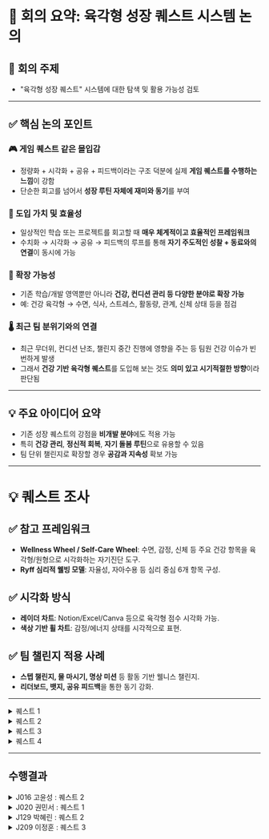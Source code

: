 # 📝 회의 요약: 육각형 성장 퀘스트 시스템 논의

## 📌 회의 주제
- "육각형 성장 퀘스트" 시스템에 대한 탐색 및 활용 가능성 검토

---

## ✅ 핵심 논의 포인트

### 🎮 게임 퀘스트 같은 몰입감
- 정량화 + 시각화 + 공유 + 피드백이라는 구조 덕분에 실제 **게임 퀘스트를 수행하는 느낌**이 강함
- 단순한 회고를 넘어서 **성장 루틴 자체에 재미와 동기**를 부여

### 🧭 도입 가치 및 효율성
- 일상적인 학습 또는 프로젝트를 회고할 때 **매우 체계적이고 효율적인 프레임워크**
- 수치화 → 시각화 → 공유 → 피드백의 루프를 통해 **자기 주도적인 성찰 + 동료와의 연결**이 동시에 가능

### 🧩 확장 가능성
- 기존 학습/개발 영역뿐만 아니라 **건강, 컨디션 관리 등 다양한 분야로 확장 가능**
- 예: 건강 육각형 → 수면, 식사, 스트레스, 활동량, 관계, 신체 상태 등을 점검

### 🌡️ 최근 팀 분위기와의 연결
- 최근 무더위, 컨디션 난조, 챌린지 중간 진행에 영향을 주는 등 팀원 건강 이슈가 빈번하게 발생
- 그래서 **건강 기반 육각형 퀘스트**를 도입해 보는 것도 **의미 있고 시기적절한 방향**이라 판단됨

---

## 💡 주요 아이디어 요약

- 기존 성장 퀘스트의 강점을 **비개발 분야**에도 적용 가능
- 특히 **건강 관리**, **정신적 회복**, **자기 돌봄 루틴**으로 유용할 수 있음
- 팀 단위 챌린지로 확장할 경우 **공감과 지속성** 확보 가능

---

# 💡 퀘스트 조사

## ✅ 참고 프레임워크
- **Wellness Wheel / Self-Care Wheel**: 수면, 감정, 신체 등 주요 건강 항목을 육각형/원형으로 시각화하는 자기진단 도구.
- **Ryff 심리적 웰빙 모델**: 자율성, 자아수용 등 심리 중심 6개 항목 구성.

## ✅ 시각화 방식
- **레이더 차트**: Notion/Excel/Canva 등으로 육각형 점수 시각화 가능.
- **색상 기반 휠 차트**: 감정/에너지 상태를 시각적으로 표현.

## ✅ 팀 챌린지 적용 사례
- **스텝 챌린지, 물 마시기, 명상 미션** 등 활동 기반 웰니스 챌린지.
- **리더보드, 뱃지, 공유 피드백**을 통한 동기 강화.

---

<details>
<summary>퀘스트 1</summary>
  
# 💪 건강 육각형 퀘스트 - Daily Self Check

매일의 컨디션과 건강 습관을 6가지 항목으로 점검하고, 점수화 + 시각화 + 피드백까지 연결하는 자기 돌봄 루틴 템플릿

## 🧩 체크 항목

- 😴 수면: 수면 시간, 질, 규칙성
- 🍽️ 식사: 규칙적인 식사, 영양 균형, 폭식 여부
- 🧘 스트레스 관리: 감정 상태, 스트레스 해소, 휴식
- 🏃 활동량: 운동, 움직임, 신체 활동 여부
- ❤️ 관계/소통: 대인관계, 소통 만족도
- 🧍 신체 컨디션: 두통, 피로, 생리, 통증 등 전반 상태

## ✅ STEP 1. 오늘의 회고

오늘의 컨디션, 습관, 느낀 점을 자유롭게 작성하세요. 아래 항목 중 일부가 드러나야 합니다.

예시:
- 수면은 깊지 않았고 5시간 정도밖에 못 잠. 점심을 거르고 저녁에 폭식함.
- 산책은 했지만 스트레칭은 못 했음.
- 친구와 통화하면서 기분은 좋아졌고, 생리통이 조금 있었다.

## ✅ STEP 2. 현재 컨텍스트

- 수면 시간:
- 업무/학업 강도:
- 생리 주기/신체 특이사항:
- 외부 활동 유무:

## ✅ STEP 3. 점수화

| 항목 | 점수(1~5) | 사유 |
|------|-----------|------|
| 수면 |           |      |
| 식사 |           |      |
| 스트레스 관리 |     |      |
| 활동량 |         |      |
| 관계/소통 |       |      |
| 신체 컨디션 |     |      |

## 🎯 점수 기준표

(각 항목별 1~5점 기준은 생략. 원본 참조.)

## 📈 STEP 4. 육각형 그래프 그리기

손그림 / Notion / Canva / Radar Chart 등 도구 활용

## 📝 STEP 5. 총평 및 루틴 개선 아이디어

- 한줄 총평:
- 내일 실천할 작은 루틴:

## 달성 기준
- 각 step을 성실히 수행
</details>

<details>
<summary>퀘스트 2</summary>
🎯 퀘스트명: 타인의 성장 관찰 퀘스트 – `성장 미러링`

🔍 1. 분석
- 개인의 성장은 오롯이 자기 반성만으로 이루어지지 않는다.
- 동료의 작업 방식, 설계 아이디어, 시간 사용 전략, 회고 등을 관찰하고 거기서 **“나에게 적용할 수 있는 인사이트”**를 도출하는 것도 중요한 성장 방법이다.
- 우리는 종종 **"어? 저건 나도 해봐야겠다"**는 순간에서 가장 빠르게 배운다.
- 이 퀘스트는 타인의 성장 포인트를 거울(mirror) 삼아 자신의 성장을 추적하는 루틴이다.

🎯 2. 목적
- 동료의 성장 루틴을 관찰하여 나만의 성장 전략을 확장
- 비교가 아닌 참조와 전이 학습을 통해 자극과 인사이트 획득
- 관찰 → 추출 → 적용 → 회고의 루틴을 통해 타인 기반 메타 성장 루프 구축

🛠️ 3. 퀘스트 수행 방법
1. 성장 관찰 대상 1명 선택
    - 같은 슬랙 채널, 캠프 동료, Git 활동이 활발한 사람 등
    - `오늘 나에게 좋은 영향을 줄 수 있을 것 같은 사람`을 하루 1명 선정

2. 그 사람의 활동/회고/리드미/코드 기록 중 1~2개를 관찰
    - 예:
        - 리드미에서 설계 접근 방식
        - 슬랙에 올린 질문 중 인상적인 질문
        - 슬랙 회고에서 인상적인 문장
        - readme.md에서 눈에 띈 설계 포인트

3. 인상 깊었던 1~2개 포인트 기록
    - 그 사람의 어떤 역량이 발휘되었는가? (육각형 중 하나 이상 매핑)
    - 나는 왜 그게 인상 깊었는가?
    - 내 성장에 어떻게 연결해볼 수 있을까?

4. `미러링 액션` 1개 선정 & 내일 실천 계획 세우기
    - 예:
        - `나도 커밋 메시지를 더 구체적으로 써보자`
        - `내일 설계안을 먼저 구조도 중심으로 스케치해보자`
        - `하루 회고를 문장 3줄로 슬랙에 남겨보자`

🎯 4. 달성 기준
- 관찰 대상 1명과 관찰 대상 콘텐츠 1개 이상 기록
- 관찰에서 얻은 인사이트를 육각형 항목과 연결
- 내 성장으로 전환한 미러링 액션 1개 이상 작성
- 다음날 적용 여부 회고(간단한 코멘트 형태도 가능)

✨ 5. 기대 효과
- 혼자 성장하는 것이 아닌 팀 기반 상호 성장 루틴 강화
- 단순한 비교를 넘어선 구체적 전이 학습 실천
- 매일 새로운 시야를 얻으며 역량 외연을 넓히는 효과
- `성장한 사람은 주변을 관찰하며 성장한다`는 메타 성장 프레임 체득
</details>

<details>
<summary>퀘스트 3</summary>
🎯 퀘스트명: 사고 리팩토링 퀘스트 – `내 머릿속 디버깅`

🔍 1. 분석
- 개발자는 매일 수많은 판단, 선택, 설계, 디버깅, 학습을 반복한다.
그러나 그 사고의 흐름이 어디서 막혔는지, 왜 시간이 오래 걸렸는지, 무의식적으로 어떤 방식에 의존했는지는 잘 들여다보지 않는다.
- 이 퀘스트는 하루 중 가장 헷갈렸던/막혔던/혼란스러웠던 1순간을 `사고의 흐름`으로 되짚어보며 리팩토링하는 훈련이다.

🎯 2. 목적
- 사고의 병목 구간을 인식하고 효율적인 사고 구조로 개선
- 막혔던 이유를 언어화하며 문제 해결 능력 강화
- 메타인지 기반의 “나만의 실수 패턴”을 발견하여 지속적인 개선 루틴 정착

🛠️ 3. 퀘스트 수행 방법
1. 오늘 가장 헷갈렸던 / 시간 오래 걸렸던 순간 1개 선택
    - 예:
        - 코드 구조가 떠오르지 않았던 순간
        - 오류가 반복되며 문제 원인을 오판했던 상황
        - 기술 개념이 모호해서 자꾸 검색한 상황

2. 그 순간의 사고 흐름을 그대로 복기 (Raw Log)
    - 예:
        - `처음에는 이렇게 될 줄 알았는데, 예상과 달랐고…`
        - `그때 이 선택지를 무시했던 이유는…`
        - `비슷한 걸 전에 했던 기억이 나서 적용했지만 틀렸음`

3. AI에게 질문: `내 사고 과정에서 어디가 비효율적이었을까?`
    -  GPT에게 위 사고 흐름을 입력하고 분석 요청
    -  GPT가 사고의 흐름, 논리의 누락, 무의식적 판단을 분석

4. 사고 리팩토링 노트 작성
    - 잘못된 가정, 생략된 논리, 비효율 루틴 요약
    - 다음에 비슷한 상황이 오면 어떻게 접근할지 전략 작성

🎯 4. 달성 기준
- 오늘 가장 어려웠던 사고 구간 1개 복기
- 사고 흐름을 생성형 AI에게 분석 요청
- 개선 전략 or 다음 접근 방식 작성
- 한줄 회고 작성 (`내가 자주 빠지는 사고 함정은 ___이다`)

✨ 5. 기대 효과
- `디버깅은 코드보다 사고 흐름부터`라는 인식 내재화
- 반복되는 실수나 논리 비약을 빠르게 파악하고 고칠 수 있음
- 자신의 사고 스타일, 편향, 의사결정 습관을 파악 가능
- 혼자서도 깊이 있는 복기와 성장이 가능
</details>

<details>
<summary>퀘스트 4</summary>

# 역량의 인과관계 파악하기

## 📊 1. 분석

- 육각형 차트는 **결과 기반 평가 지표**이지만, **역량 간 인과관계까지 드러내지는 못함**
- 예를 들어, `시간 관리(⏰)`가 낮은 것이 `CS 지식 부족(📘)`으로 인한 것일 수도 있음
- 역량 간 연결성과 **"왜 낮은가?"**, "어디서부터 풀어야 하는가?"를 추적하면 **우선 개선 포인트를 정확히 잡을 수 있음**

---

## 🎯 2. 목적

- **육각형 점수 간의 인과 구조 파악**: 낮은 점수의 근본 원인을 분석
- **성장 루프 설계**: 특정 역량을 높이면 연결된 다른 역량이 함께 좋아지는 구조 찾기
- **학습 전략 강화**: 단순 반복보다 우선순위를 뽑아 더 효율적인 성장 경로 설계

---

## 🛠️ 3. 퀘스트 수행 방법

### 1단계: 기존 육각형 차트 작성 (1~5점 or 10점 기준)

- 예시:
    
    ```
    yaml
    복사편집
    CS Knowledge: 2
    Implementation: 4
    Time Management: 3
    Goal Achievement: 3
    Condition Control: 4
    Design Skills: 3
    
    ```
    

### 2단계: **‘낮은 점수 2개’ 선택 → 원인 분석**

- 예시: `CS Knowledge`, `Goal Achievement`가 낮음
- GPT에게 다음과 같이 질문:
    
    > "아래 점수 기반으로 낮은 항목들의 원인을 분석하고, 다른 항목과의 연관성을 파악해줘."
    > 
- GPT가 **인과 구조 + 피드백** 제공
    
    (ex. "CS 지식 부족이 구현과 시간 관리에 영향을 주고 있음")
    

### 3단계: **‘선행 역량’ 우선 강화 전략 설계**

- 가장 영향력이 큰 선행 역량 1~2개를 선정
- 구체적 실천 전략 수립 (ex. "TIL + 블로그 포스팅", "CS 기반 예제 구현 1일 1개")

### 4단계: **1주 후 변화 기록 + 선순환 확인**

- 같은 방법으로 다시 육각형 점수 작성
- “원인으로 판단했던 역량을 강화했을 때 다른 역량이 얼마나 좋아졌는가?”를 회고

---

## ✅ 4. 달성 기준

- 육각형 점수표 및 낮은 점수 2개 선택
- 원인 분석 및 GPT 피드백 기록
- 선행 역량 우선 강화 전략 수립 및 실행

---

## 📊 1. 분석

- 육각형 차트는 **결과 기반 평가 지표**이지만, **역량 간 인과관계까지 드러내지는 못함**
- 예를 들어, `시간 관리(⏰)`가 낮은 것이 `CS 지식 부족(📘)`으로 인한 것일 수도 있음
- 역량 간 연결성과 **"왜 낮은가?"**, "어디서부터 풀어야 하는가?"를 추적하면 **우선 개선 포인트를 정확히 잡을 수 있음**

---

## 🎯 2. 목적

- **육각형 점수 간의 인과 구조 파악**: 낮은 점수의 근본 원인을 분석
- **성장 루프 설계**: 특정 역량을 높이면 연결된 다른 역량이 함께 좋아지는 구조 찾기
- **학습 전략 강화**: 단순 반복보다 우선순위를 뽑아 더 효율적인 성장 경로 설계

---

## 🛠️ 3. 퀘스트 수행 방법

### 1단계: 기존 육각형 차트 작성 (1~5점 or 10점 기준)

- 예시:
    
    ```
    yaml
    복사편집
    CS Knowledge: 2
    Implementation: 4
    Time Management: 3
    Goal Achievement: 3
    Condition Control: 4
    Design Skills: 3
    
    ```
    

### 2단계: **‘낮은 점수 2개’ 선택 → 원인 분석**

- 예시: `CS Knowledge`, `Goal Achievement`가 낮음
- GPT에게 다음과 같이 질문:
    
    > "아래 점수 기반으로 낮은 항목들의 원인을 분석하고, 다른 항목과의 연관성을 파악해줘."
    > 
- GPT가 **인과 구조 + 피드백** 제공
    
    (ex. "CS 지식 부족이 구현과 시간 관리에 영향을 주고 있음")
    

### 3단계: **‘선행 역량’ 우선 강화 전략 설계**

- 가장 영향력이 큰 선행 역량 1~2개를 선정
- 구체적 실천 전략 수립 (ex. "TIL + 블로그 포스팅", "CS 기반 예제 구현 1일 1개")

### 4단계: **1주 후 변화 기록 + 선순환 확인**

- 같은 방법으로 다시 육각형 점수 작성
- “원인으로 판단했던 역량을 강화했을 때 다른 역량이 얼마나 좋아졌는가?”를 회고

---

## ✅ 4. 달성 기준

- 육각형 점수표 및 낮은 점수 2개 선택
- 원인 분석 및 GPT 피드백 기록
- 선행 역량 우선 강화 전략 수립 및 실행
</details>

---

## **수행결과**

<details>
  <summary>J016 고윤성 : 퀘스트 2</summary>

## 🎯 관찰 대상

- **관찰 대상**: J143의 Day 16~17 과제
- **관찰 포인트**: 책임 분리, SOLID 원칙, 객체지향적 설계 관점

---

## 🔍 관찰하며 인상 깊었던 점

J143님의 코드를 보며 가장 인상 깊었던 점은 **모듈/객체/함수의 추상화와 캡슐화가 잘 표현되어 있었다는 것**입니다.  
각 컴포넌트가 어떤 책임을 갖고 있는지 **의도가 명확하게 드러났고**,  
이를 통해 아래와 같은 설계적 장점들을 체감할 수 있었습니다:

- ✨ **각 요소의 역할이 뚜렷하게 분리**되어 있어 읽기 쉬웠고,
- 🧩 기능 확장이나 수정 시 **파급 효과가 적어 유지보수가 용이**하며,
- 💡 코드가 구조적으로 안정되어 있어 **리팩토링을 시도할 때도 부담이 적음**을 느꼈습니다.

이러한 부분은 단순한 기능 구현을 넘어서 **"코드의 구조 자체가 의도를 설명하는 문서"처럼 느껴졌기 때문에** 매우 인상 깊었습니다.

---

## 🪞 내가 미러링한 방식

관찰을 통해 얻은 인사이트를 바탕으로 **같은 Day16~17 과제에서 나만의 개선된 설계를 시도**했습니다.

### 1. 🎯 **구조 재설계 시 초점**

- **책임 분리**를 가장 우선적으로 고려
- **SOLID 원칙**을 더 잘 지키도록 설계
- **각 함수/클래스는 하나의 목적**만 갖도록 구현
- **추상화된 인터페이스**를 정의하고, 세부 구현을 캡슐화

### 2. 🔧 **적용한 구체적 개선**

- `Controller`, `Service`, `Model`, `Storage` 등으로 책임 분리
- 클래스별 메서드는 **하나의 역할만 수행**하게 제한
- `interface` 수준으로 분리하여 **유연한 대체/확장 가능성 확보**
- 반복되는 로직은 공통 모듈로 추출 (`utils`, `constants` 등)
- 매직 넘버 제거, 설정값은 `config.js`에 통합

---

## 🧪 실험 결과 및 성과

- 📁 **파일 구조가 훨씬 명확**해져 전체적인 이해도가 높아졌고
- 🔄 다른 사람들이 내 코드에 **기여하거나 피드백하기 쉬운 구조**가 되었으며
- 🧑‍🔧 내 스스로 기능을 수정하거나 리팩토링할 때에도 **한결 수월**해졌습니다.
- 💬 코드 리뷰 시에도 **각 컴포넌트의 역할이 뚜렷**해 리뷰어의 이해도를 높일 수 있었음

---

## 💡 느낀 점

이번 경험을 통해 "설계는 구현보다 앞서야 한다"는 개발 원칙을 다시금 체감했습니다.  
**구조에 대한 명확한 의도**를 갖고 설계하면, 나중에 어떤 변화가 생기더라도  
**대응할 수 있는 유연성**과 **안정성**이 확보된다는 것을 몸소 느낄 수 있었습니다.

앞으로도 누군가의 코드를 관찰하고 좋은 부분을 적극적으로 **미러링**하는 습관을 들이고,  
그 위에 나만의 관점을 더해가며 성장하는 개발자가 되고 싶습니다.

---

## 📌 한 줄 회고

> **"관찰에서 배운 설계 철학을, 내 코드에 적용하며 성장할 수 있었다."**
</details>

<details>
  <summary>J020 권민서 : 퀘스트 1</summary>
  
## 🔍 고른 이유
매일 수면 부족이 누적되고 스트레스와 긴장이 높아지면서 밖으로 증상들이 나오기 시작하였다. 따라서 매일의 컨디션과 건강 습관을 점검하고 시각화하면서 앞으로 관리를 어떻게 해야하는지 진단하고 싶다.

## 🎞️ STEP 1. 오늘의 회고
- 수면 시간은 5시간 정도로 피곤한 상태임. 
- 매일 안좋은 자세로 의자에만 앉아있다보니 허리가 아픔.
- 전날 미션에 대해서 제대로 해내지 못했다는 자괴감과 심리적 압박감에 스트레스를 받고있음.
- 수면 부족에 스트레스 때문인지 밤이 되면 속이 답답하고 숨이 잘 안쉬어지는 증상이 나타남.
- 연인과의 통화를 통해 위로를 받음

## 📅 STEP 2. 현재 컨텍스트
- 수면 시간: 5시간
- 업무/학업 강도: 12시간 이상으로 학업 강도 최상
- 생리 주기/신체 특이사항: 속이 답답하고 숨이 잘 안쉬어지는 증상
- 외부 활동 유무: 없음

## 🗃️ STEP 3. 점수화
| 항목 | 점수(1~5) | 사유 |
|------|-----------|------|
| 수면 |  3  | 적당히 잤다 |
| 식사 |  3  | 식사를 간단히 했다 |
| 스트레스 관리 |  1  | 심리적으로 불안을 느낀다 |
| 활동량 |  1  | 의자에 앉아만 있는다 |
| 관계/소통 |  4  | 연인에게 위로를 받는다 |
| 신체 컨디션 |  2  | 속이 답답하고 숨이 잘 안쉬어지는 증상이 있다 |

## 📈 STEP 4. 육각형 그래프 그리기
<img width="1000" height="1000" alt="Image" src="https://github.com/user-attachments/assets/5a8a100e-03a2-434c-9b08-506453492482" />

## 📝 STEP 5. 총평 및 루틴 개선 아이디어
- 한줄 총평: 균형 붕괴 상태
- 내일 실천할 작은 루틴: ‘의자 탈출’ 챌린지. 매 90분 집중 후, 타이머 맞춰 일어서기 + 간단한 스트레칭

</details>

<details>
  <summary>J129 박혜린 : 퀘스트 2</summary>
  
  ```
  계획
  16일차에 슬랙에서 도움이 되는 글을 올려주신 분 선정
  미션 이후에 그 분의 GIST 파악해보면서 배울 점 정리 회고
  ```
  ### 🌱 성장 미러링 퀘스트 제출 - K022 장무호님 관찰  
  #### 👀 관찰 대상  
  ```
  닉네임: K022 장무호
  관찰 콘텐츠: 슬랙 회고 글 (2025-08-06 오후 5:23)
  관찰 포인트:
  구현 위주 vs 학습 위주 접근 실험
  시간 사용 방식(오랜 시간 vs 짧은 시간)의 효과 비교
  구체적인 자기 실험과 분석을 통한 인사이트 도출
  ```
  📌 인상 깊었던 이유  
  장무호님의 회고에서는 명확한 목표 설정, 다양한 시도, 그리고 자기 주도적인 실험이 잘 드러났습니다.  
  단순히 미션을 수행하는 것을 넘어서 자신만의 루틴을 실험하고 구체적으로 분석한 점이 인상 깊었습니다.  
  
  특히 다음의 문장이 강하게 남았습니다:  
  **"하루 정도는 구현보다 학습에 집중해도 괜찮지 않을까?"**    
  → 이는 저에게도 큰 질문이 되었고, ‘하루의 방향성’에 대해 더 능동적으로 결정해야겠다는 자극이 되었습니다.  
  또한 구현 중심 vs 학습 중심의 접근을 직접 실험해보고, 장단점을 구체적으로 나열한 방식은 굉장히 설계적이었으며,  
  시간 사용 전략(오랜 시간 vs 짧은 시간)에 대한 성찰도 시간 관리 + 컨디션 조절 관점에서 큰 배움이 되었습니다.  
  
  🧠 연결된 핵심 역량 (육각형 매핑)  
  |역량 항목|	해당 여부|	근거 설명|
  |---|---|---|
  |⏰ 시간 관리|	✅	|"오랜 시간 사용 vs 짧은 시간 사용" 비교 실험|
  |📘 CS 지식	|✅	|학습 위주 접근을 통해 개념 탐구 강조|
  |🧠 컨디션 조절|	✅|	피로 누적, 컨디션 저하 리스크에 대한 인식|
  |🧱 설계력	|✅	|학습-구현 비교 설계 및 장단점 분석|
  |⚙️ 구현력	|✅	|구현 위주의 날에 요구사항 완전 충족 목표 설정|
  |🎯 목표 달성력	|✅	|미션 목표를 명확히 정하고 그에 맞춘 실행|
  
  🪞 미러링 액션 선정 및 적용 계획  
  💡 인사이트:  
  “미션을 시작할 때 하루의 목표를 전략적으로 정하는 것이 중요하다”는 점을 배웠습니다.  
  단순히 주어진 미션을 따라가기보다, **“오늘은 구현 중심으로”, “내일은 학습 중심으로”**와 같은 의도적인 학습 방향 설정이 성장을 가속화시킬 수 있다는 점을 깨달았습니다.  
  
  ✅ 내 미러링 액션:  
  “내일 미션 시작 전, 오늘의 전략(학습 중심 or 구현 중심)을 먼저 설정하고 시작하기”  
  
  📅 적용 계획:  
  “오늘의 전략”을 작성하고, 그에 따라 시간 분배 및 목표를 정리  
  
  예: “오늘은 개념 정리에 집중하는 날 → 실험 위주로 진행, 구현은 최소화”  
  
  📝 적용 회고 
  ```
  오늘 미션을 시작하기 전, “오늘은 어떤 방향성을 가진 하루를 보낼까?” 스스로에게 질문하며 하루의 전략을 먼저 정했습니다.
  학습 중심으로 진행하자는 명확한 전략 아래 움직이며 훨씬 능동적인 태도로 하루를 보낼 수 있었습니다.
  특히 미션 중 모르는 개념이 나왔을 때, ‘오늘은 학습 중심이니까 괜찮아’라는 기준이 생겨,
  심리적 부담 없이 개념 탐구에 더 깊이 집중할 수 있었고, 결과적으로 학습의 질이 높아졌습니다.
  또한 하루를 돌아볼 때도,
  내가 세운 전략과 실제 활동이 얼마나 일치했는지를 기준으로 피드백할 수 있어 자기 인식 수준이 더 올라갔던 하루였습니다.
  오늘은 "내가 설정한 전략에 맞게 어떻게 움직였고, 어떤 점을 더 보완하면 좋을지"까지 점검할 수 있었던 의미 있는 학습 루틴이 되었습니다.
  ````
  
  ✨ 총평  
  장무호님의 회고를 통해, 자기 실험 기반의 성장 전략이 얼마나 강력한 인사이트를 줄 수 있는지 체감했습니다.  
  "관찰 → 추출 → 적용" 루틴이 생각보다 강력하게 동기를 유발했고, 내 학습 전략을 더 유연하고 주도적으로 만들 수 있겠다는 확신을 얻게 되었습니다.  

</details>

<details>
  <summary>J209 이정훈 : 퀘스트 3</summary>

  
🎯 **사고 리팩토링 퀀스트 - 내 머릿속 디버깅** 완전 분석해보겠습니다!

## 🔍 1. 오늘 가장 헷갈렸던 순간 복기

### 📍 **선택한 순간**: UDP 브로드캐스트 구현 과정

오늘 UDP 브로드캐스트를 구현하면서 **가장 막혔던 구간**을 복기해보겠습니다.

## 🧠 2. 사고 흐름 Raw Log (그때 내 머릿속)

### **초기 상황 인식**
```
"MD가 브로드캐스트 하면 모든 클라이언트가 받아야 하는데..."
→ UDP면 간단하겠지? dgram 모듈 쓰면 되잖아
→ 기존 TCP 서버에 UDP 추가하면 끝!
```

### **첫 번째 시도와 혼란**
```
"어? 포트 2025에 TCP도 있고 UDP도 바인딩하면 되겠네"
→ server.listen(2025) 
→ udpServer.bind(2025)
→ 어? 왜 에러가?? EADDRINUSE??
```

### **문제 해결 시도 1차**
```
"아 포트가 충돌하는구나. 그럼 UDP는 다른 포트 쓰자"
→ UDP 2026 포트로 변경
→ 근데 브로드캐스트가 안 보내져?
→ 계속 검색... "nodejs udp broadcast"
```

### **혼란의 늪**
```
"setBroadcast(true) 이게 뭐지? 왜 필요해?"
→ 일단 넣어보자
→ 어? 그래도 안 돼?
→ 실제 전송 코드가 없구나... 어디에 넣지?
```

### **깨달음과 해결**
```
"아! MD 요청이 오면 실제로 UDP 전송하는 코드가 없었구나"
→ BroadcastManager 클래스 필요
→ MDHandler와 연결해야 함
→ 클라이언트도 UDP 수신 준비해야 함!
```

### **마지막 함정**
```
"클라이언트 여러 개 실행하니까 또 포트 충돌?"
→ reuseAddr 옵션이 뭐지?
→ 아 여러 프로세스가 같은 포트 공유하는 거구나
```

## 🤖 3. AI에게 사고 분석 요청

**내 사고 과정에서 어디가 비효율적이었을까? 어떤 사고 함정에 빠졌을까?**

### 🔍 **AI 분석 결과**

#### **1. 가정 기반 설계의 함정**
- **문제**: "UDP는 간단할 것이다"라는 **근거 없는 가정**
- **결과**: 복잡성을 과소평가해서 단계별 검증 없이 진행
- **개선점**: 새로운 기술은 **단계별 프로토타입**으로 검증 필요

#### **2. 시스템적 사고 부족**
- **문제**: 포트, 프로토콜, 권한을 **독립적으로 사고**
- **결과**: 포트 충돌, setBroadcast 누락 등 **상호 연관성 놓침**
- **개선점**: **전체 네트워크 아키텍처 먼저 설계** 후 구현

#### **3. 에러 메시지 분석 미흡**
- **문제**: EADDRINUSE 에러를 보고도 **근본 원인 파악 지연**
- **결과**: 같은 유형의 에러가 반복 발생 (클라이언트 포트 충돌)
- **개선점**: **에러 메시지 → 원인 → 해결책** 체계적 분석

#### **4. 요구사항과 구현의 간극**
- **문제**: "브로드캐스트 구현"이라는 **추상적 목표**만 설정
- **결과**: 실제 데이터 흐름(MD→서버→UDP→클라이언트) **매핑 누락**
- **개선점**: **구체적인 데이터 플로우 다이어그램** 먼저 작성

#### **5. 문서 의존적 학습**
- **문제**: 막힐 때마다 **검색 먼저** 시도
- **결과**: 원리 이해 없이 **복사-붙여넣기식 해결**
- **개선점**: **기본 원리 이해** → **실험** → **문서 참조** 순서

## 📝 4. 사고 리팩토링 노트

### ❌ **잘못된 가정들**
1. "UDP는 TCP보다 간단하다" → **실제로는 상태 관리가 더 복잡**
2. "같은 포트에 TCP/UDP 동시 사용 가능" → **프로토콜별 포트 분리 필수**
3. "브로드캐스트는 자동으로 된다" → **명시적 권한 설정 필요**

### 🔄 **생략된 논리들**
1. **네트워크 아키텍처 설계** 생략 → 바로 코딩 시작
2. **포트 할당 계획** 생략 → 충돌 후 임시방편 해결
3. **에러 시나리오 예상** 생략 → 문제 발생 후 대응

### ⚡ **비효율적 루틴들**
1. **문제 발생** → **즉시 검색** → **복사 붙여넣기**
2. **에러 메시지** → **키워드 검색** → **근본 원인 분석 없이 해결**
3. **기능 추가** → **기존 코드 수정** → **전체 아키텍처 고려 없음**

## 🎯 5. 다음 접근 전략 (개선된 사고 프로세스)

### **1단계: 시스템 설계 (Before Coding)**
```
1. 요구사항 명확화: "MD → 모든 클라이언트 실시간 메시지"
2. 아키텍처 다이어그램: TCP/UDP 역할 분담, 포트 계획
3. 데이터 플로우: 메시지가 어떤 경로로 흘러가는지
4. 에러 시나리오: 포트 충돌, 권한 없음, 네트워크 단절 등
```

### **2단계: 프로토타입 검증 (Step by Step)**
```
1. 최소 UDP 송수신 테스트 (Hello World 수준)
2. 브로드캐스트 권한 테스트 (setBroadcast)
3. 다중 클라이언트 수신 테스트 (reuseAddr)
4. 기존 시스템 통합
```

### **3단계: 에러 중심 학습 (Error-Driven Development)**
```
1. 에러 발생 → 에러 코드 분석 → 근본 원인 파악
2. 공식 문서에서 해당 기능 동작 원리 학습
3. 최소 재현 코드 작성 → 이해 확인
4. 실제 시스템에 적용
```

### **4단계: 문서화와 회고**
```
1. 해결 과정과 핵심 포인트 기록
2. 실수 패턴과 개선 방안 정리
3. 다음 비슷한 상황에서 참고할 체크리스트 작성
```

## 🎓 6. 개인 맞춤 개선 전략

### **내 고질적 사고 패턴 분석**

#### **🔴 위험 패턴들**
1. **"일단 해보자" 증후군**: 설계 없이 바로 코딩 시작
2. **"검색 의존증"**: 원리 이해 없이 Stack Overflow 복사
3. **"부분 최적화"**: 전체 시스템 고려 없이 국소적 해결
4. **"에러 회피"**: 에러 메시지 제대로 읽지 않고 우회

#### **🟢 강화할 패턴들**
1. **"원리 우선"**: 동작 원리 이해 → 실험 → 적용
2. **"단계적 접근"**: 큰 문제를 작은 단위로 분할
3. **"시스템 사고"**: 컴포넌트 간 상호작용 고려
4. **"에러 친화"**: 에러를 학습 기회로 활용

### **나만의 디버깅 체크리스트**

```markdown
🔍 문제 발생 시 체크리스트:
□ 에러 메시지를 정확히 읽고 분석했는가?
□ 최소 재현 코드로 문제를 격리했는가?
□ 관련 시스템 컴포넌트들의 상호작용을 고려했는가?
□ 공식 문서에서 동작 원리를 확인했는가?
□ 비슷한 문제를 이전에 해결한 경험이 있는가?

🎯 해결 전략 수립:
□ 문제의 근본 원인을 파악했는가?
□ 여러 해결 방안을 고려하고 비교했는가?
□ 해결책이 다른 부분에 미칠 영향을 검토했는가?
□ 테스트 가능한 형태로 해결책을 구체화했는가?
```

## 💡 7. 한줄 회고

> **"내가 자주 빠지는 사고 함정은 `복잡성을 과소평가하고 설계 없이 구현부터 시작하는 것`이다"**

</details>








